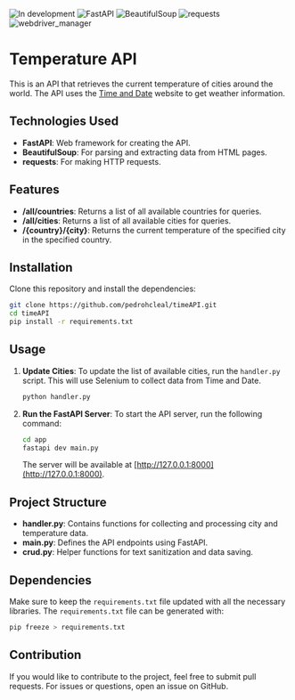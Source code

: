 ![In development](https://img.shields.io/badge/status-In%20development-red)
![FastAPI](https://img.shields.io/badge/FastAPI-007ACC?style=flat&logo=fastapi&logoColor=white)
![BeautifulSoup](https://img.shields.io/badge/BeautifulSoup-FFD700?style=flat&logo=python&logoColor=black)
![requests](https://img.shields.io/badge/requests-FF6F61?style=flat&logo=requests&logoColor=white)
![webdriver_manager](https://img.shields.io/badge/webdriver_manager-00B2A9?style=flat&logo=python&logoColor=white)
# Temperature API

This is an API that retrieves the current temperature of cities around the world. The API uses the [Time and Date](https://www.timeanddate.com) website to get weather information.

## Technologies Used

- **FastAPI**: Web framework for creating the API.
- **BeautifulSoup**: For parsing and extracting data from HTML pages.
- **requests**: For making HTTP requests.

## Features

- **/all/countries**: Returns a list of all available countries for queries.
- **/all/cities**: Returns a list of all available cities for queries.
- **/{country}/{city}**: Returns the current temperature of the specified city in the specified country.

## Installation

Clone this repository and install the dependencies:

```bash
git clone https://github.com/pedrohcleal/timeAPI.git
cd timeAPI
pip install -r requirements.txt
```

## Usage

1. **Update Cities**:
   To update the list of available cities, run the `handler.py` script. This will use Selenium to collect data from Time and Date.

   ```bash
   python handler.py
   ```

2. **Run the FastAPI Server**:
   To start the API server, run the following command:

   ```bash
   cd app
   fastapi dev main.py
   ```

   The server will be available at [http://127.0.0.1:8000](http://127.0.0.1:8000).

## Project Structure

- **handler.py**: Contains functions for collecting and processing city and temperature data.
- **main.py**: Defines the API endpoints using FastAPI.
- **crud.py**: Helper functions for text sanitization and data saving.

## Dependencies

Make sure to keep the `requirements.txt` file updated with all the necessary libraries. The `requirements.txt` file can be generated with:

```bash
pip freeze > requirements.txt
```

## Contribution

If you would like to contribute to the project, feel free to submit pull requests. For issues or questions, open an issue on GitHub.
